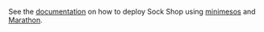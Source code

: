 See the [documentation](https://microservices-demo.github.io/deployment/minimeos-marathon.html) on how to deploy Sock Shop using [minimesos](https://minimesos.org) and [Marathon](https://github.com/mesosphere/marathon).








